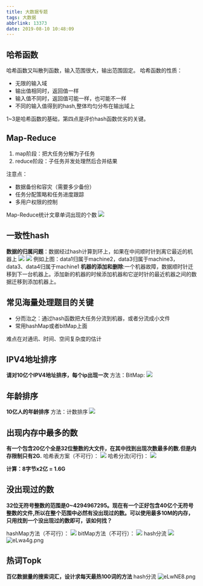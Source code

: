 ```yaml
---
title: 大数据专题
tags: 大数据
abbrlink: 13373
date: 2019-08-10 10:48:09
---
```

## 哈希函数
哈希函数又叫散列函数，输入范围很大，输出范围固定。
哈希函数的性质：
- 无限的输入域
- 输出值相同时，返回值一样
- 输入值不同时，返回值可能一样，也可能不一样
- 不同的输入值得到的hash,整体均匀分布在输出域上

1~3是哈希函数的基础，第四点是评价hash函数优劣的关键。

<!--more-->

## Map-Reduce
1. map阶段：把大任务分解为子任务
2. reduce阶段：子任务并发处理然后合并结果

注意点：
- 数据备份和容灾（需要多少备份）
- 任务分配策略和任务进度跟踪
- 多用户权限的控制

Map-Reduce统计文章单词出现的个数
![](https://i.loli.net/2019/08/10/8HSDQFfAn7uNliw.png)

## 一致性hash
**数据的归属问题**：数据经过hash计算到环上，如果在中间顺时针到离它最近的机器上
![](https://i.loli.net/2019/08/10/vleEFustc2J5mGH.png)
![](https://i.loli.net/2019/08/10/UfbxsPk8T6HW4X3.png)
例如上图：data1归属于machine2，data3归属于machine3，data3、data4归属于machine1
**机器的添加和删除**:一个机器故障，数据顺时针迁移到下一台机器上。添加新的机器的时候添加机器和它逆时针的最近机器之间的数据迁移到添加机器上。

## 常见海量处理题目的关键
- 分而治之：通过hash函数把大任务分流到机器，或者分流成小文件
- 常用hashMap或者bitMap上面

难点在对通讯、时间、空间复杂度的估计

## IPV4地址排序
**请对10亿个IPV4地址排序，每个ip出现一次**
方法：BitMap:
![](https://i.loli.net/2019/08/10/6HsKvB31w7GTd4y.png)

## 年龄排序
**10亿人的年龄排序**
方法：计数排序
![](https://i.loli.net/2019/08/10/FfkoZyeItvrN5qw.png)

## 出现内存中最多的数
**有一个包含20亿个全是32位整数的大文件，在其中找到出现次数最多的数.但是内存限制只有2G.**
哈希表方案（不可行）：
![](https://i.loli.net/2019/08/10/iPmbwZaGlUWLRx9.png)
哈希分流(可行)：
![](https://i.loli.net/2019/08/10/HhvMagYmzwRsbEi.png)

**计算：8字节x2亿 = 1.6G**

## 没出现过的数
**32位无符号整数的范围是0~4294967295。现在有一个正好包含40亿个无符号整数的文件,所以在整个范围中必然有没出现过的数。可以使用最多10M的内存，
只用找到一个没出现过的数即可，该如何找？**

hashMap方法（不可行）：
![](https://i.loli.net/2019/08/10/sQ2HklfwpB4Y7GA.png)
bitMap方法（不可行）：
![](https://i.loli.net/2019/08/10/WTrAG7pMvBwQHNd.png)
hash分流
![](https://i.loli.net/2019/08/10/nECHiFSG3gb4l1o.png)
![eLwa4g.png](https://s2.ax1x.com/2019/08/10/eLwa4g.png)


## 热词Topk
**百亿数据量的搜索词汇，设计求每天最热100词的方法**
hash分流
![eLwNE8.png](https://s2.ax1x.com/2019/08/10/eLwNE8.png)





